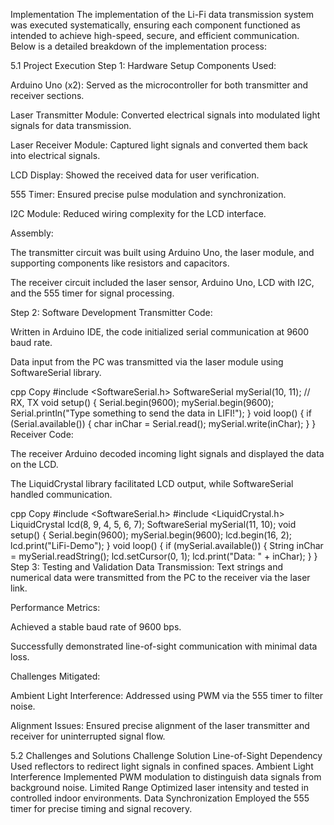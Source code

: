 Implementation
The implementation of the Li-Fi data transmission system was executed systematically, ensuring each component functioned as intended to achieve high-speed, secure, and efficient communication. Below is a detailed breakdown of the implementation process:

5.1 Project Execution
Step 1: Hardware Setup
Components Used:

Arduino Uno (x2): Served as the microcontroller for both transmitter and receiver sections.

Laser Transmitter Module: Converted electrical signals into modulated light signals for data transmission.

Laser Receiver Module: Captured light signals and converted them back into electrical signals.

LCD Display: Showed the received data for user verification.

555 Timer: Ensured precise pulse modulation and synchronization.

I2C Module: Reduced wiring complexity for the LCD interface.

Assembly:

The transmitter circuit was built using Arduino Uno, the laser module, and supporting components like resistors and capacitors.

The receiver circuit included the laser sensor, Arduino Uno, LCD with I2C, and the 555 timer for signal processing.

Step 2: Software Development
Transmitter Code:

Written in Arduino IDE, the code initialized serial communication at 9600 baud rate.

Data input from the PC was transmitted via the laser module using SoftwareSerial library.

cpp
Copy
#include <SoftwareSerial.h>
SoftwareSerial mySerial(10, 11); // RX, TX 
void setup() {
  Serial.begin(9600);
  mySerial.begin(9600);
  Serial.println("Type something to send the data in LIFI!");
}
void loop() {
  if (Serial.available()) {
    char inChar = Serial.read();
    mySerial.write(inChar);
  }
}
Receiver Code:

The receiver Arduino decoded incoming light signals and displayed the data on the LCD.

The LiquidCrystal library facilitated LCD output, while SoftwareSerial handled communication.

cpp
Copy
#include <SoftwareSerial.h>
#include <LiquidCrystal.h>
LiquidCrystal lcd(8, 9, 4, 5, 6, 7);
SoftwareSerial mySerial(11, 10);
void setup() {
  Serial.begin(9600);
  mySerial.begin(9600);
  lcd.begin(16, 2);
  lcd.print("LiFi-Demo");
}
void loop() {
  if (mySerial.available()) {
    String inChar = mySerial.readString();
    lcd.setCursor(0, 1);
    lcd.print("Data: " + inChar);
  }
}
Step 3: Testing and Validation
Data Transmission: Text strings and numerical data were transmitted from the PC to the receiver via the laser link.

Performance Metrics:

Achieved a stable baud rate of 9600 bps.

Successfully demonstrated line-of-sight communication with minimal data loss.

Challenges Mitigated:

Ambient Light Interference: Addressed using PWM via the 555 timer to filter noise.

Alignment Issues: Ensured precise alignment of the laser transmitter and receiver for uninterrupted signal flow.

5.2 Challenges and Solutions
Challenge	Solution
Line-of-Sight Dependency	Used reflectors to redirect light signals in confined spaces.
Ambient Light Interference	Implemented PWM modulation to distinguish data signals from background noise.
Limited Range	Optimized laser intensity and tested in controlled indoor environments.
Data Synchronization	Employed the 555 timer for precise timing and signal recovery.
